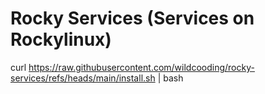 # Rocky Services (Services on Rockylinux)

curl https://raw.githubusercontent.com/wildcooding/rocky-services/refs/heads/main/install.sh | bash
